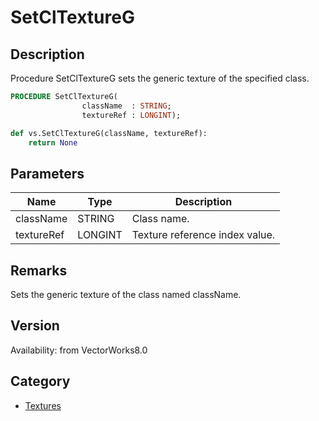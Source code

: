 # SetClTextureG

## Description
Procedure SetClTextureG sets the generic texture of the specified class.

```pascal
PROCEDURE SetClTextureG(
				className  : STRING;
				textureRef : LONGINT);
```

```python
def vs.SetClTextureG(className, textureRef):
    return None
```

## Parameters
|Name|Type|Description|
|---|---|---|
|className|STRING|Class name.|
|textureRef|LONGINT|Texture reference index value.|

## Remarks
Sets the generic texture of the class named className.

## Version
Availability: from VectorWorks8.0

## Category
* [Textures](../Categories/Textures.md)
